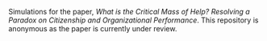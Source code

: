 Simulations for the paper, *What is the Critical Mass of Help? Resolving a Paradox on Citizenship and Organizational Performance*. This repository is anonymous as the paper is currently under review. 